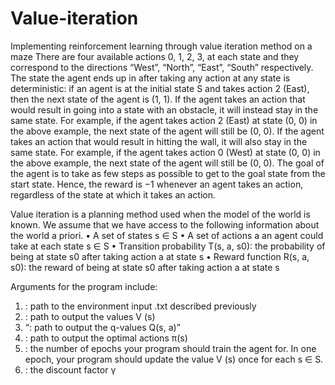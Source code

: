 # Value-iteration
Implementing reinforcement learning through value iteration method on a maze
There are four available actions 0, 1, 2, 3, at each state and they correspond to the directions “West”,
“North”, “East”, “South” respectively. 
The state the agent ends up in after taking any action at any state is deterministic: if an agent is at the initial state S and takes action 2 (East), then the next state of the agent is (1, 1). 
If the agent takes an action that would result in going into a state with an obstacle, it will instead stay in the same state. 
For example, if the agent takes action 2 (East) at state (0, 0) in the above example, the next state of the agent will still be (0, 0). 
If the agent takes an action that would result in hitting the wall, it will also stay in the same state. For example, if the agent takes action 0 (West) at state (0, 0) in the above example, the next state of the agent will still be (0, 0).
The goal of the agent is to take as few steps as possible to get to the goal state from the start state. 
Hence, the reward is −1 whenever an agent takes an action, regardless of the state at which it takes an action.

Value iteration is a planning method used when the model of the world is known. We assume that we have access to the following information about the world a priori.
• A set of states s ∈ S
• A set of actions a an agent could take at each state s ∈ S
• Transition probability T(s, a, s0): the probability of being at state s0 after taking action a at state s
• Reward function R(s, a, s0): the reward of being at state s0 after taking action a at state s

Arguments for the program include:
1. <maze input>: path to the environment input .txt described previously
2. <value file>: path to output the values V (s)
3. <q value file>: path to output the q-values Q(s, a)
4. <policy file>: path to output the optimal actions π(s)
5. <num epoch>: the number of epochs your program should train the agent for. In one epoch, your program should update the value V (s) once for each s ∈ S.
6. <discount factor>: the discount factor γ
